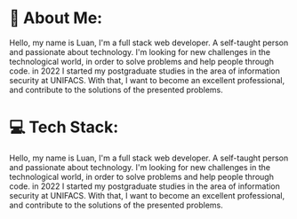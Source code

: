 <h1>💫 About Me:</h1>
  <div> 
    <p>
      Hello, my name is Luan, I'm a full stack web developer. A self-taught person and passionate about technology. I'm looking for new challenges in the technological world, in order to solve problems and help people through code. in 2022 I started my postgraduate studies in the area of ​​information security at UNIFACS. With that, I want to become an excellent professional, and contribute to the solutions of the presented problems.
    </p>
  </div>
  <div>
  <h1>💻 Tech Stack: </h1>
  </div>
    <div> 
    <p>
      Hello, my name is Luan, I'm a full stack web developer. A self-taught person and passionate about technology. I'm looking for new challenges in the technological world, in order to solve problems and help people through code. in 2022 I started my postgraduate studies in the area of ​​information security at UNIFACS. With that, I want to become an excellent professional, and contribute to the solutions of the presented problems.
    </p>
  </div>
</div>
